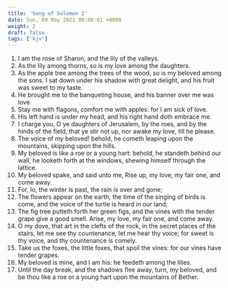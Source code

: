 ```yaml
---
title: 'Song of Solomon 2'
date: Sun, 09 May 2021 00:00:01 +0000
weight: 2
draft: false
tags: ['kjv'] 
---
```


1. I am the rose of Sharon, and the lily of the valleys.
2. As the lily among thorns, so is my love among the daughters.
3. As the apple tree among the trees of the wood, so is my beloved among the sons. I sat down under his shadow with great delight, and his fruit was sweet to my taste.
4. He brought me to the banqueting house, and his banner over me was love.
5. Stay me with flagons, comfort me with apples: for I am sick of love.
6. His left hand is under my head, and his right hand doth embrace me.
7. I charge you, O ye daughters of Jerusalem, by the roes, and by the hinds of the field, that ye stir not up, nor awake my love, till he please.
8. The voice of my beloved! behold, he cometh leaping upon the mountains, skipping upon the hills.
9. My beloved is like a roe or a young hart: behold, he standeth behind our wall, he looketh forth at the windows, shewing himself through the lattice.
10. My beloved spake, and said unto me, Rise up, my love, my fair one, and come away.
11. For, lo, the winter is past, the rain is over and gone;
12. The flowers appear on the earth; the time of the singing of birds is come, and the voice of the turtle is heard in our land;
13. The fig tree putteth forth her green figs, and the vines with the tender grape give a good smell. Arise, my love, my fair one, and come away.
14. O my dove, that art in the clefts of the rock, in the secret places of the stairs, let me see thy countenance, let me hear thy voice; for sweet is thy voice, and thy countenance is comely.
15. Take us the foxes, the little foxes, that spoil the vines: for our vines have tender grapes.
16. My beloved is mine, and I am his: he feedeth among the lilies.
17. Until the day break, and the shadows flee away, turn, my beloved, and be thou like a roe or a young hart upon the mountains of Bether.
